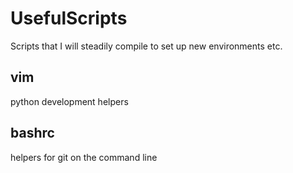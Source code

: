 # UsefulScripts
Scripts that I will steadily compile to set up new environments etc.

## vim
python development helpers 

## bashrc
helpers for git on the command line
